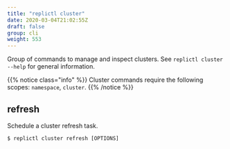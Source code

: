 ```yaml
---
title: "replictl cluster"
date: 2020-03-04T21:02:55Z
draft: false
group: cli
weight: 553
---
```


Group of commands to manage and inspect clusters.
See `replictl cluster --help` for general information.

{{% notice class="info" %}}
Cluster commands require the following scopes: `namespace`, `cluster`.
{{% /notice %}}

## refresh
Schedule a cluster refresh task.

```text
$ replictl cluster refresh [OPTIONS]
```
